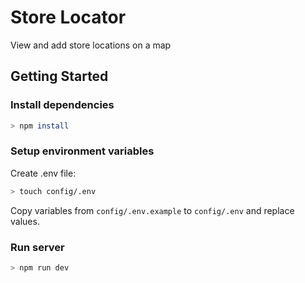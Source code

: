 # Store Locator

View and add store locations on a map

## Getting Started

### Install dependencies

```bash
> npm install
```

### Setup environment variables

Create .env file:

```bash
> touch config/.env
```

Copy variables from `config/.env.example` to `config/.env` and replace values.

### Run server

```bash
> npm run dev
```
